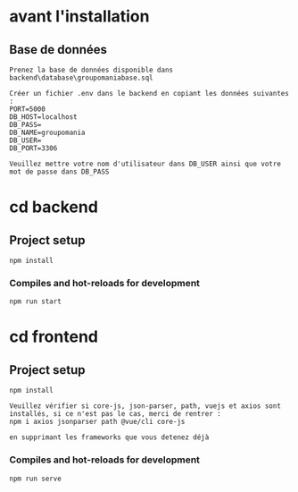 

# avant l'installation

## Base de données
```
Prenez la base de données disponible dans backend\database\groupomaniabase.sql

Créer un fichier .env dans le backend en copiant les données suivantes : 
PORT=5000
DB_HOST=localhost
DB_PASS=
DB_NAME=groupomania
DB_USER=
DB_PORT=3306

Veuillez mettre votre nom d'utilisateur dans DB_USER ainsi que votre mot de passe dans DB_PASS
```


# cd backend

## Project setup
```
npm install
```
### Compiles and hot-reloads for development
```
npm run start
```

# cd frontend

## Project setup
```
npm install

Veuillez vérifier si core-js, json-parser, path, vuejs et axios sont installés, si ce n'est pas le cas, merci de rentrer :
npm i axios jsonparser path @vue/cli core-js

en supprimant les frameworks que vous detenez déjà
```
### Compiles and hot-reloads for development
```
npm run serve
```

